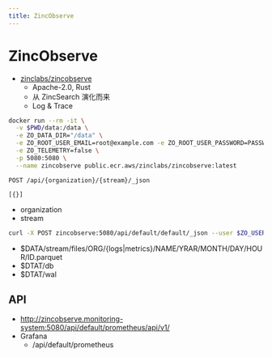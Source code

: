 ```yaml
---
title: ZincObserve
---
```


# ZincObserve

- [zinclabs/zincobserve](https://github.com/zinclabs/zincobserve)
  - Apache-2.0, Rust
  - 从 ZincSearch 演化而来
  - Log & Trace

```bash
docker run --rm -it \
  -v $PWD/data:/data \
  -e ZO_DATA_DIR="/data" \
  -e ZO_ROOT_USER_EMAIL=root@example.com -e ZO_ROOT_USER_PASSWORD=PASSWORD \
  -e ZO_TELEMETRY=false \
  -p 5080:5080 \
  --name zincobserve public.ecr.aws/zinclabs/zincobserve:latest
```

```http
POST /api/{organization}/{stream}/_json

[{}]
```

- organization
- stream

```bash
curl -X POST zincobserve:5080/api/default/default/_json --user $ZO_USER --password $ZO_PASSWORD -d '[]'
```

- $DATA/stream/files/ORG/{logs|metrics}/NAME/YRAR/MONTH/DAY/HOUR/ID.parquet
- $DTAT/db
- $DTAT/wal

## API

- http://zincobserve.monitoring-system:5080/api/default/prometheus/api/v1/
- Grafana
  - /api/default/prometheus
